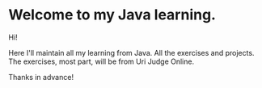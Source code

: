 # Welcome to my Java learning.

Hi!

Here I'll maintain all my learning from Java. All the exercises and projects.
The exercises, most part, will be from Uri Judge Online.

Thanks in advance!
